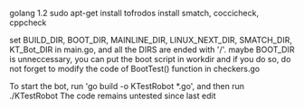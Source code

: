 golang 1.2
sudo apt-get install tofrodos
install smatch, coccicheck, cppcheck 

set BUILD_DIR, BOOT_DIR, MAINLINE_DIR, LINUX_NEXT_DIR, SMATCH_DIR, KT_Bot_DIR in main.go,
and all the DIRS are ended with '/'.
maybe BOOT_DIR is unneccessary, you can put the boot script in workdir
and if you do so, do not forget to modify the code of BootTest() function in checkers.go

To start the bot, run 'go build -o KTestRobot *.go', and then run ./KTestRobot
The code remains untested since last edit